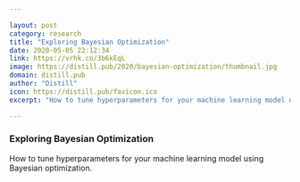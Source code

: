 ```yaml
---

layout: post
category: research
title: "Exploring Bayesian Optimization"
date: 2020-05-05 22:12:34
link: https://vrhk.co/3b6kEqL
image: https://distill.pub/2020/bayesian-optimization/thumbnail.jpg
domain: distill.pub
author: "Distill"
icon: https://distill.pub/favicon.ico
excerpt: "How to tune hyperparameters for your machine learning model using Bayesian optimization."

---
```


### Exploring Bayesian Optimization

How to tune hyperparameters for your machine learning model using Bayesian optimization.